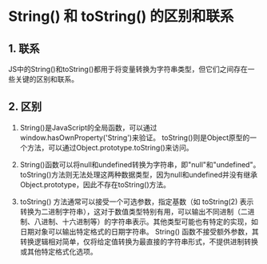 # String() 和 toString() 的区别和联系

## 1. 联系

JS中的String()和toString()都用于将变量转换为字符串类型，但它们之间存在一些关键的区别和联系。

## 2. 区别

1. String()是JavaScript的全局函数，可以通过window.hasOwnProperty('String')来验证。
toString()则是Object原型的一个方法，可以通过Object.prototype.toString()来访问。

2. String()函数可以将null和undefined转换为字符串，即"null"和"undefined"。
toString()方法则无法处理这两种数据类型，因为null和undefined并没有继承Object.prototype，因此不存在toString()方法。

3. toString() 方法通常可以接受一个可选参数，指定基数（如 toString(2) 表示转换为二进制字符串），这对于数值类型特别有用，可以输出不同进制（二进制、八进制、十六进制等）的字符串表示。其他类型可能也有特定的实现，如日期对象可以输出特定格式的日期字符串。
String() 函数不接受额外参数，其转换逻辑相对简单，仅将给定值转换为最直接的字符串形式，不提供进制转换或其他特定格式化选项。

